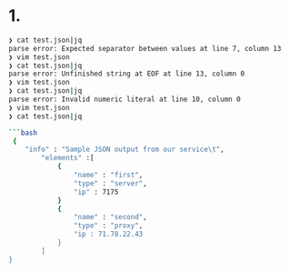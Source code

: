 # 1.

```bash
❯ cat test.json|jq
parse error: Expected separator between values at line 7, column 13
❯ vim test.json
❯ cat test.json|jq
parse error: Unfinished string at EOF at line 13, column 0
❯ vim test.json
❯ cat test.json|jq
parse error: Invalid numeric literal at line 10, column 0
❯ vim test.json
❯ cat test.json|jq

```bash
 { 
    "info" : "Sample JSON output from our service\t",
        "elements" :[
            { 
                "name" : "first",
                "type" : "server",
                "ip" : 7175 
            }
            { 
                "name" : "second",
                "type" : "proxy",
                "ip : 71.78.22.43
            }
        ]
}
```

